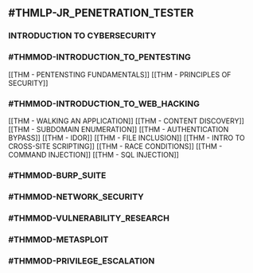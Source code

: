 ## #THMLP-JR_PENETRATION_TESTER

### INTRODUCTION TO CYBERSECURITY

### #THMMOD-INTRODUCTION_TO_PENTESTING 

[[THM - PENTENSTING FUNDAMENTALS]]
[[THM - PRINCIPLES OF SECURITY]]

### #THMMOD-INTRODUCTION_TO_WEB_HACKING

[[THM - WALKING AN APPLICATION]]
[[THM - CONTENT DISCOVERY]]
[[THM - SUBDOMAIN ENUMERATION]]
[[THM - AUTHENTICATION BYPASS]]
[[THM - IDOR]]
[[THM - FILE INCLUSION]]
[[THM - INTRO TO CROSS-SITE SCRIPTING]]
[[THM - RACE CONDITIONS]]
[[THM - COMMAND INJECTION]]
[[THM - SQL INJECTION]]

### #THMMOD-BURP_SUITE



### #THMMOD-NETWORK_SECURITY



### #THMMOD-VULNERABILITY_RESEARCH



### #THMMOD-METASPLOIT



### #THMMOD-PRIVILEGE_ESCALATION

